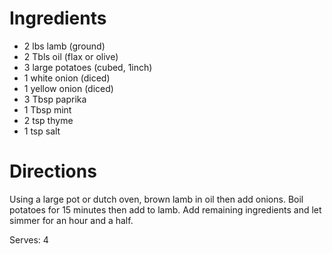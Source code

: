 # Ingredients #

* 2 lbs lamb (ground)
* 2 Tbls oil (flax or olive)
* 3 large potatoes (cubed, 1inch)
* 1 white onion (diced)
* 1 yellow onion (diced)
* 3 Tbsp paprika
* 1 Tbsp mint
* 2 tsp thyme
* 1 tsp salt

# Directions #

Using a large pot or dutch oven, brown lamb in oil then add onions.
Boil potatoes for 15 minutes then add to lamb.
Add remaining ingredients and let simmer for an hour and a half.

Serves: 4
